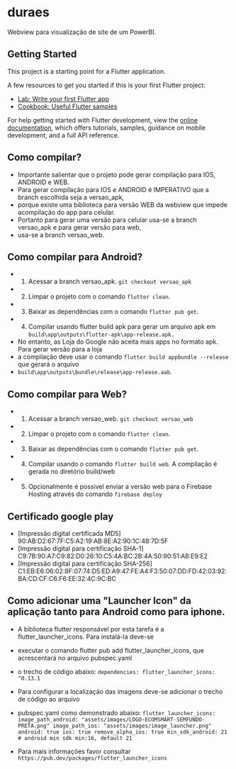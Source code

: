 # duraes

Webview para visualização de site de um PowerBI.

## Getting Started

This project is a starting point for a Flutter application.

A few resources to get you started if this is your first Flutter project:

- [Lab: Write your first Flutter app](https://docs.flutter.dev/get-started/codelab)
- [Cookbook: Useful Flutter samples](https://docs.flutter.dev/cookbook)

For help getting started with Flutter development, view the
[online documentation](https://docs.flutter.dev/), which offers tutorials,
samples, guidance on mobile development, and a full API reference.

## Como compilar?

- Importante salientar que o projeto pode gerar compilação para IOS, ANDROID e WEB.
- Para gerar compilação para IOS e ANDROID é IMPERATIVO que a branch escolhida seja a versao_apk,
- porque existe uma biblioteca para versão WEB da webview que impede acompilação do app para celular.
- Portanto para gerar uma versão para celular usa-se a branch versao_apk e para gerar versão para web,
- usa-se a branch versao_web.

## Como compilar para Android?

- 1) Acessar a branch versao_apk. ``git checkout versao_apk``
- 2) Limpar o projeto com o comando ``flutter clean``.
- 3) Baixar as dependências com o comando ``flutter pub get``.
- 4) Compilar usando flutter build apk para gerar um arquivo apk em ``build\app\outputs\flutter-apk\app-release.apk.``
- No entanto, as Loja do Google não aceita mais apps no formato apk. Para gerar versão para a loja
- a compilação deve usar o comando ``flutter build appbundle --release`` que gerará o arquivo
- ``build\app\outputs\bundle\release\app-release.aab``.

## Como compilar para Web?

- 1) Acessar a branch versao_web. ``git checkout versao_web``
- 2) Limpar o projeto com o comando ``flutter clean``.
- 3) Baixar as dependências com o comando ``flutter pub get``.
- 4) Compilar usando o comando ``flutter build web``. A compilação é gerada  no diretório build/web
- 5) Opcionalmente é possivel enviar a versão web para o Firebase Hosting através do comando ``firebase deploy``

## Certificado google play

- [Impressão digital certificada MD5] 90:AB:D2:67:7F:C5:A2:19:AB:8E:A2:90:1C:48:7D:5F
- [Impressão digital para certificação SHA-1] C9:7B:90:A7:C9:82:D0:26:10:C5:4A:BC:2B:4A:50:90:51:A8:E9:E2
- [Impressão digital para certificação SHA-256] C1:EB:E6:06:02:8F:07:74:D5:ED:A9:47:FE:A4:F3:50:07:DD:FD:42:03:92:BA:CD:CF:C6:F6:EE:32:4C:9C:BC


## Como adicionar uma "Launcher Icon" da aplicação tanto para Android como para iphone.

- A biblioteca flutter responsável por esta tarefa é a flutter_launcher_icons. Para instalá-la deve-se 
- executar o comando flutter pub add flutter_launcher_icons, que acrescentará no arquivo pubspec.yaml
- o trecho de código abaixo:
``dependencies:
  flutter_launcher_icons: ^0.13.1``

- Para configurar a localização das imagens deve-se adicionar o trecho de código ao arquivo
- pubspec.yaml como demonstrado abaixo:
``flutter_launcher_icons:
  image_path_android: "assets/images/LOGO-ECOMSMART-SEMFUNDO-PRETA.png"
  image_path_ios: "assets/images/image_launcher.png"
  android: true
  ios: true
  remove_alpha_ios: true
  min_sdk_android: 21 # android min sdk min:16, default 21``

- Para mais informações favor consultar ``https://pub.dev/packages/flutter_launcher_icons`` 
